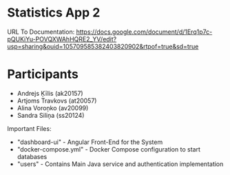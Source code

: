# Statistics App 2

URL To Documentation: https://docs.google.com/document/d/1Erq1p7c-pQUKiYu-POVQXWAhHQRE2_YV/edit?usp=sharing&ouid=105709585382403820902&rtpof=true&sd=true

# Participants
 - Andrejs Ķīlis (ak20157)
 - Artjoms Travkovs (at20057)
 - Alina Voroņko (av20099)
 - Sandra Siliņa (ss20124)

Important Files:
 - "dashboard-ui" - Angular Front-End for the System
 - "docker-compose.yml" - Docker Compose configuration to start databases
 - "users" - Contains Main Java service and authentication implementation 


